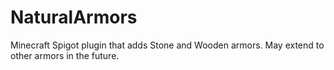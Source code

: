 # NaturalArmors
Minecraft Spigot plugin that adds Stone and Wooden armors. May extend to other armors in the future.
